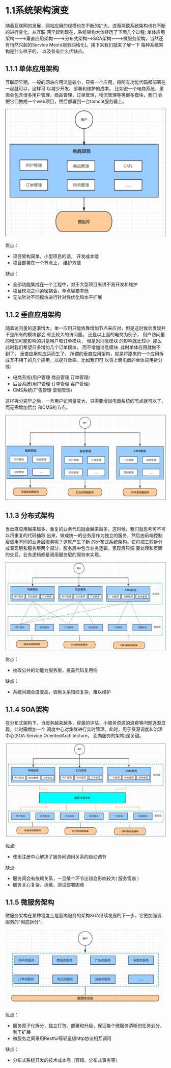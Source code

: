 # 1.1系统架构演变

随着互联网的发展，网站应用的规模也在不断的扩大，进而导致系统架构也在不断的进行变化。从互联 网早起到现在，系统架构大体经历了下面几个过程: 单体应用架构--->垂直应用架构--->分布式架构——>SOA架构--->微服务架构，当然还有悄然兴起的Service Mesh(服务网格化)。接下来我们就来了解一下 每种系统架构是什么样子的， 以及各有什么优缺点。

## 1.1.1 单体应用架构

互联网早期，一般的网站应用流量较小，只需一个应用，将所有功能代码都部署在一起就可以，这样可 以减少开发、部署和维护的成本。 比如说一个电商系统，里面会包含很多用户管理，商品管理，订单管理，物流管理等等很多模块，我们 会把它们做成一个web项目，然后部署到一台tomcat服务器上。

<img src="../.gitbook/assets/image (32).png" alt="" data-size="original">

优点：&#x20;

* 项目架构简单，小型项目的话， 开发成本低
* 项目部署在一个节点上， 维护方便

缺点：&#x20;

* 全部功能集成在一个工程中，对于大型项目来讲不易开发和维护
* 项目模块之间紧密耦合，单点容错率低
* 无法针对不同模块进行针对性优化和水平扩展

## 1.1.2 垂直应用架构

随着访问量的逐渐增大，单一应用只能依靠增加节点来应对，但是这时候会发现并不是所有的模块都会 有比较大的访问量。 还是以上面的电商为例子， 用户访问量的增加可能影响的只是用户和订单模块， 但是对消息模块 的影响就比较小. 那么此时我们希望只多增加几个订单模块， 而不增加消息模块. 此时单体应用就做不 到了， 垂直应用就应运而生了。 所谓的垂直应用架构，就是将原来的一个应用拆成互不相干的几个应用，以提升效率。比如我们可 以将上面电商的单体应用拆分成:&#x20;

* 电商系统(用户管理 商品管理 订单管理)&#x20;
* 后台系统(用户管理 订单管理 客户管理)&#x20;
* CMS系统(广告管理 营销管理)&#x20;

这样拆分完毕之后，一旦用户访问量变大，只需要增加电商系统的节点就可以了，而无需增加后台 和CMS的节点。

![](<../.gitbook/assets/image (23).png>)

## 1.1.3 分布式架构

当垂直应用越来越多，重复的业务代码就会越来越多。这时候，我们就思考可不可以将重复的代码抽取 出来，做成统一的业务层作为独立的服务，然后由前端控制层调用不同的业务层服务呢？这就产生了新 的分布式系统架构。它将把工程拆分成表现层和服务层两个部分，服务层中包含业务逻辑。表现层只需 要处理和页面的交互，业务逻辑都是调用服务层的服务来实现。

![](<../.gitbook/assets/image (7).png>)

优点： &#x20;

* 抽取公共的功能为服务层，提高代码复用性

缺点：&#x20;

* 系统间耦合度变高，调用关系错综复杂，难以维护

## 1.1.4 SOA架构

在分布式架构下，当服务越来越多，容量的评估，小服务资源的浪费等问题逐渐显现，此时需增加一个 调度中心对集群进行实时管理。此时，用于资源调度和治理中心(SOA Service OrientedArchitecture， 面向服务的架构)是关键。

![](<../.gitbook/assets/image (21).png>)

优点:&#x20;

* 使用注册中心解决了服务间调用关系的自动调节

&#x20;缺点:&#x20;

* 服务间会有依赖关系，一旦某个环节出错会影响较大( 服务雪崩 )
* &#x20;服务关心复杂，运维、测试部署困难

## 1.1.5 微服务架构

微服务架构在某种程度上是面向服务的架构SOA继续发展的下一步，它更加强调服务的"彻底拆分"。

![](<../.gitbook/assets/image (15).png>)

优点：&#x20;

* 服务原子化拆分，独立打包、部署和升级，保证每个微服务清晰的任务划分，利于扩展
* 微服务之间采用Restful等轻量级http协议相互调用

缺点：&#x20;

* 分布式系统开发的技术成本高（容错、分布式事务等）

